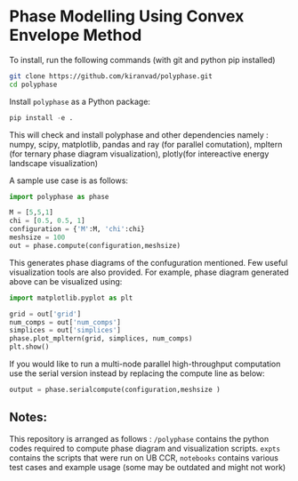 # Phase Modelling Using Convex Envelope Method

To install, run the following commands (with git and python pip installed)
```bash
git clone https://github.com/kiranvad/polyphase.git
cd polyphase
```

Install `polyphase` as a Python package:
```python
pip install -e .
```
This will check and install polyphase and other dependencies namely : numpy, scipy, matplotlib, pandas and ray (for parallel comutation), mpltern (for ternary phase diagram visualization), plotly(for intereactive energy landscape visualization)

A sample use case is as follows:

```python
import polyphase as phase

M = [5,5,1]
chi = [0.5, 0.5, 1]
configuration = {'M':M, 'chi':chi}
meshsize = 100
out = phase.compute(configuration,meshsize) 
```
This generates phase diagrams of the confuguration mentioned.
Few useful visualization tools are also provided. For example, phase diagram generated above can be visualized using:
```python
import matplotlib.pyplot as plt

grid = out['grid']
num_comps = out['num_comps']
simplices = out['simplices']
phase.plot_mpltern(grid, simplices, num_comps)
plt.show()
```

If you would like to run a multi-node parallel high-throughput computation use the serial version instead by replacing the compute line as below:
```python
output = phase.serialcompute(configuration,meshsize )
```


Notes:
---------
This repository is arranged as follows : `/polyphase` contains the python codes required to compute phase diagram and visualization scripts. `expts` contains the scripts that were run on UB CCR, `notebooks` contains various test cases and example usage (some may be outdated and might not work)